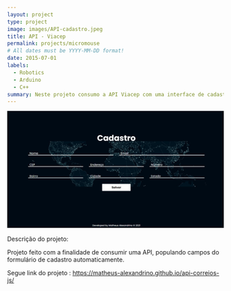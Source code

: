 ```yaml
---
layout: project
type: project
image: images/API-cadastro.jpeg
title: API - Viacep
permalink: projects/micromouse
# All dates must be YYYY-MM-DD format!
date: 2015-07-01
labels:
  - Robotics
  - Arduino
  - C++
summary: Neste projeto consumo a API Viacep com uma interface de cadastro fictício.
---
```


<div class="ui medium right floated rounded image">
  <img class="ui image" src="../images/API-cadastro.jpeg">
  <!-- 
  <img class="ui image" src="../images/">
  <img class="ui image" src="../images/">
  <img class="ui image" src="../images/">
  -->
</div>

Descrição do projeto:

Projeto feito com a finalidade de consumir uma API, populando campos do formulário de cadastro automaticamente.

Segue link do projeto :
https://matheus-alexandrino.github.io/api-correios-js/



